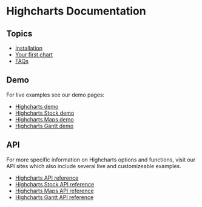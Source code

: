 # Highcharts Documentation

Topics
------

*   [Installation](getting-started/installation)
*   [Your first chart](getting-started/your-first-chart)
*   [FAQs](getting-started/frequently-asked-questions)

Demo
----

For live examples see our demo pages:

*   [Highcharts demo](/demo/highcharts)
*   [Highcharts Stock demo](/demo/stock)
*   [Highcharts Maps demo](/demo/maps)
*   [Highcharts Gantt demo](/demo/gantt)

API
---

For more specific information on Highcharts options and functions, visit our API sites which also include several live and customizeable examples.

*   [Highcharts API reference](https://api.highcharts.dev/highcharts)
*   [Highcharts Stock API reference](https://api.highcharts.dev/highstock)
*   [Highcharts Maps API reference](https://api.highcharts.dev/highmaps)
*   [Highcharts Gantt API reference](https://api.highcharts.dev/gantt)
